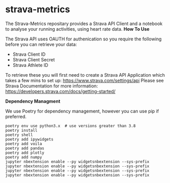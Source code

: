 # strava-metrics

The Strava-Metrics repositary provides a Strava API Client and a notebook to analyse your running activities, using heart rate data. 
**How To Use**

The Strava API uses OAUTH for authenication so you require the following before you can retrieve your data: 
- Strava Client ID
- Strava Client Secret
- Strava Athlete ID

To retrieve these you will first need to create a Strava API Application which takes a few mins to set up: https://www.strava.com/settings/api 
Please see Strava Documentation for more information:  https://developers.strava.com/docs/getting-started/

**Dependency Managment**

We use Poetry for dependency management, however you can use pip if preferred. 

```
poetry env use python3.x  # use versions greater than 3.8
poetry install
poetry shell
poetry add ipywidgets
poetry add voila
poetry add pandas
poetry add plotly
poetry add numpy
jupyter nbextension enable --py widgetsnbextension --sys-prefix
jupyter nbextension enable --py widgetsnbextension --sys-prefix
jupyter nbextension enable --py widgetsnbextension --sys-prefix
jupyter nbextension enable --py widgetsnbextension --sys-prefix
```
 




